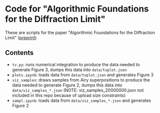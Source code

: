 # Code for "Algorithmic Foundations for the Diffraction Limit"

These are scripts for the paper "Algorithmic Foundations for the Diffraction Limit" (<a href="https://arxiv.org/abs/2004.07659">preprint</a>)

## Contents
- `tv.py`: runs numerical integration to produce the data needed to generate Figure 3, dumps this data into `data/tvplot.json`
- `plots.ipynb`: loads data from `data/tvplot.json` and generates Figure 3
- `viz_samples`: draws samples from Airy superpositions to produce the data needed to generate Figure 2, dumps this data into `data/viz_samples_*.json` (NOTE: viz_samples_20000000.json not included in this repo because of upload size constraints)
- `sampl.ipynb`: loads data from `data/viz_samples_*.json` and generates Figure 2
